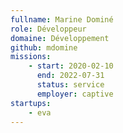 ```yaml
---
fullname: Marine Dominé
role: Développeur
domaine: Développement
github: mdomine
missions:
    - start: 2020-02-10
      end: 2022-07-31
      status: service
      employer: captive
startups:
    - eva
---
```

